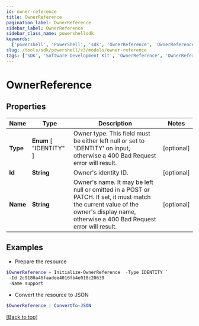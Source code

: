 ```yaml
---
id: owner-reference
title: OwnerReference
pagination_label: OwnerReference
sidebar_label: OwnerReference
sidebar_class_name: powershellsdk
keywords:
  ['powershell', 'PowerShell', 'sdk', 'OwnerReference', 'OwnerReference']
slug: /tools/sdk/powershell/v3/models/owner-reference
tags: ['SDK', 'Software Development Kit', 'OwnerReference', 'OwnerReference']
---
```


# OwnerReference

## Properties

| Name | Type | Description | Notes |
| --- | --- | --- | --- |
| **Type** | **Enum** [ "IDENTITY" ] | Owner type. This field must be either left null or set to 'IDENTITY' on input, otherwise a 400 Bad Request error will result. | [optional] |
| **Id** | **String** | Owner's identity ID. | [optional] |
| **Name** | **String** | Owner's name. It may be left null or omitted in a POST or PATCH. If set, it must match the current value of the owner's display name, otherwise a 400 Bad Request error will result. | [optional] |

## Examples

- Prepare the resource

```powershell
$OwnerReference = Initialize-OwnerReference  -Type IDENTITY `
 -Id 2c9180a46faadee4016fb4e018c20639 `
 -Name support
```

- Convert the resource to JSON

```powershell
$OwnerReference | ConvertTo-JSON
```

[[Back to top]](#)
